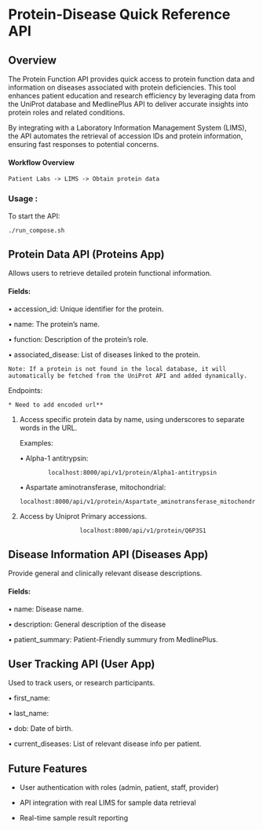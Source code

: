 # Protein-Disease Quick Reference API

## Overview

The Protein Function API provides quick access to protein function data and information on diseases associated with protein deficiencies. This tool enhances patient education and research efficiency by leveraging data from the UniProt database and MedlinePlus API to deliver accurate insights into protein roles and related conditions.

By integrating with a Laboratory Information Management System (LIMS), the API automates the retrieval of accession IDs and protein information, ensuring fast responses to potential concerns.

#### Workflow Overview
```
Patient Labs -> LIMS -> Obtain protein data
```

### Usage : 
To start the API:

```
./run_compose.sh
```

## Protein Data API (Proteins App)
Allows users to retrieve detailed protein functional information.

#### Fields:

• accession_id: Unique identifier for the protein.

• name: The protein’s name.

• function: Description of the protein’s role.

• associated_disease: List of diseases linked to the protein.

`Note: If a protein is not found in the local database, it will automatically be fetched from the UniProt API and added dynamically.`

Endpoints: 

`* Need to add encoded url**`

1.	Access specific protein data by name, using underscores to separate words in the URL.
        
     Examples:

	•	Alpha-1 antitrypsin:

                localhost:8000/api/v1/protein/Alpha1-antitrypsin

	•	Aspartate aminotransferase, mitochondrial:

    	localhost:8000/api/v1/protein/Aspartate_aminotransferase_mitochondrial

2. Access by Uniprot Primary accessions.

						localhost:8000/api/v1/protein/Q6P3S1

## Disease Information API (Diseases App)

Provide general and clinically relevant disease descriptions.

#### Fields:

• name: Disease name.

• description: General description of the disease

• patient_summary: Patient-Friendly summury from MedlinePlus.

	
## User Tracking API (User App)
Used to track users, or research participants. 

• first_name:

• last_name: 

• dob: Date of birth.

• current_diseases: List of relevant disease info per patient.


## Future Features
- User authentication with roles (admin, patient, staff, provider)

- API integration with real LIMS for sample data retrieval

- Real-time sample result reporting